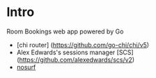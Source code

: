 # Intro

Room Bookings web app powered by Go

- [chi router] (https://github.com/go-chi/chi/v5)
- Alex Edwards's sessions manager [SCS] (https://github.com/alexedwards/scs/v2)
- [nosurf](https://github.com/justinas/nosurf)
